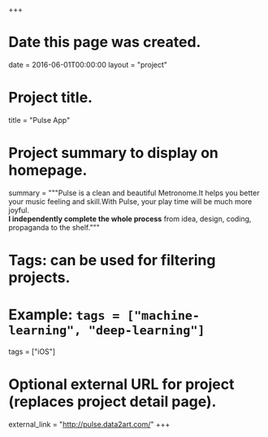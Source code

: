 +++
# Date this page was created.
date = 2016-06-01T00:00:00
layout = "project"

# Project title.
title = "Pulse App"

# Project summary to display on homepage.
summary = """Pulse is a clean and beautiful Metronome.It helps you better your music feeling and skill.With Pulse, your play time will be much more joyful. <br>**I independently complete the whole process** from idea, design, coding, propaganda to the shelf."""

# Tags: can be used for filtering projects.
# Example: `tags = ["machine-learning", "deep-learning"]`
tags = ["iOS"]

# Optional external URL for project (replaces project detail page).
external_link = "http://pulse.data2art.com/"
+++
